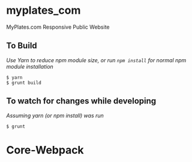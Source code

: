 # myplates_com
MyPlates.com Responsive Public Website

## To Build
*Use Yarn to reduce npm module size, or run `npm install` for normal npm module installation*

```
$ yarn
$ grunt build
````

## To watch for changes while developing
*Assuming yarn (or npm install) was run*

````
$ grunt
````
# Core-Webpack
